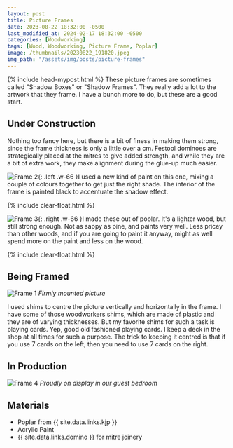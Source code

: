 ```yaml
---
layout: post
title: Picture Frames
date: 2023-08-22 18:32:00 -0500
last_modified_at: 2024-02-17 18:32:00 -0500
categories: [Woodworking]
tags: [Wood, Woodworking, Picture Frame, Poplar]
image: /thumbnails/20230822_191820.jpeg
img_path: "/assets/img/posts/picture-frames"
---
```

{% include head-mypost.html %}
These picture frames are sometimes called "Shadow Boxes" or "Shadow Frames". They really add a lot to the artwork that they frame. I have a bunch more to do, but these are a good start.

## Under Construction

Nothing too fancy here, but there is a bit of finess in making them strong, since the frame thickness is only a little over a cm. Festool dominoes are strategically placed at the mitres to give added strength, and while they are a bit of extra work, they make alignment during the glue-up much easier.

![Frame 2][Frame 2]{: .left .w-66 }I used a new kind of paint on this one, mixing a couple of colours together to get just the right shade. The interior of the frame is painted black to accentuate the shadow effect.

{% include clear-float.html %}

![Frame 3][Frame 3]{: .right .w-66 }I made these out of poplar.  It's a lighter wood, but still strong enough. Not as sappy as pine, and paints very well. Less pricey than other woods, and if you are going to paint it anyway, might as well spend more on the paint and less on the wood.

{% include clear-float.html %}

## Being Framed

![Frame 1][Frame 1]
_Firmly mounted picture_

I used shims to centre the picture vertically and horizontally in the frame.  I have some of those woodworkers shims, which are made of plastic and they are of varying thicknesses.  But my favorite shims for such a task is playing cards.  Yep, good old fashioned playing cards.  I keep a deck in the shop at all times for such a purpose.  The trick to keeping it centred is that if you use 7 cards on the left, then you need to use 7 cards on the right.

## In Production

![Frame 4][Frame 4]
_Proudly on display in our guest bedroom_

## Materials

- Poplar from {{ site.data.links.kjp }}
- Acrylic Paint
- {{ site.data.links.domino }} for mitre joinery

[Frame 1]: 20230822_191820.jpeg
[Frame 2]: 20230822_184956.jpeg
[Frame 3]: 20230822_184948.jpeg
[Frame 4]: IMG_0636.jpeg
